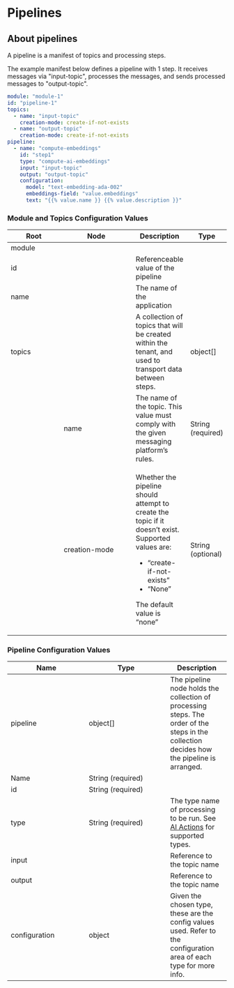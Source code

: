 # Pipelines

## About pipelines

A pipeline is a manifest of topics and processing steps.

The example manifest below defines a pipeline with 1 step. It receives messages via "input-topic", processes the messages, and sends processed messages to "output-topic".

```yaml
module: "module-1"
id: "pipeline-1"
topics:
  - name: "input-topic"
    creation-mode: create-if-not-exists
  - name: "output-topic"
    creation-mode: create-if-not-exists
pipeline:
  - name: "compute-embeddings"
    id: "step1"
    type: "compute-ai-embeddings"
    input: "input-topic"
    output: "output-topic"
    configuration:
      model: "text-embedding-ada-002"
      embeddings-field: "value.embeddings"
      text: "{{% value.name }} {{% value.description }}"

```

### Module and Topics Configuration Values

<table><thead><tr><th width="114.33333333333331">Root</th><th width="163">Node</th><th>Description</th><th data-hidden>Type</th></tr></thead><tbody><tr><td>module</td><td></td><td></td><td><br></td></tr><tr><td>id</td><td></td><td>Referenceable value of the pipeline</td><td><br></td></tr><tr><td>name</td><td></td><td>The name of the application</td><td><br></td></tr><tr><td>topics</td><td></td><td>A collection of topics that will be created within the tenant, and used to transport data between steps.</td><td>object[]</td></tr><tr><td><br></td><td>name</td><td>The name of the topic. This value must comply with the given messaging platform’s rules.</td><td>String (required)</td></tr><tr><td><br></td><td>creation-mode</td><td><p>Whether the pipeline should attempt to create the topic if it doesn’t exist. Supported values are:</p><ul><li>“create-if-not-exists”</li><li>“None”</li></ul><p>The default value is “none”</p></td><td>String (optional)</td></tr></tbody></table>

### Pipeline Configuration Values

<table><thead><tr><th width="163.33333333333331">Name</th><th width="171">Type</th><th>Description</th></tr></thead><tbody><tr><td>pipeline<br></td><td>object[]</td><td>The pipeline node holds the collection of processing steps. The order of the steps in the collection decides how the pipeline is arranged.</td></tr><tr><td>Name</td><td>String (required)</td><td></td></tr><tr><td>id</td><td>String (required)</td><td></td></tr><tr><td>type</td><td>String (required)</td><td>The type name of processing to be run. See <a href="../pipeline-agents/ai-actions/">AI Actions</a> for supported types.</td></tr><tr><td>input</td><td><br></td><td>Reference to the topic name</td></tr><tr><td>output</td><td><br></td><td>Reference to the topic name</td></tr><tr><td>configuration</td><td>object</td><td>Given the chosen type, these are the config values used. Refer to the configuration area of each type for more info.</td></tr></tbody></table>
